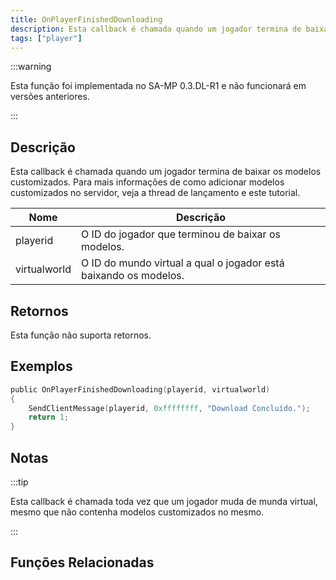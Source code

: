 ```yaml
---
title: OnPlayerFinishedDownloading
description: Esta callback é chamada quando um jogador termina de baixar os modelos customizados.
tags: ["player"]
---
```


:::warning

Esta função foi implementada no SA-MP 0.3.DL-R1 e não funcionará em versões anteriores.

:::

## Descrição

Esta callback é chamada quando um jogador termina de baixar os modelos customizados. Para mais informações de como adicionar modelos customizados no servidor, veja a thread de lançamento e este tutorial.

| Nome         | Descrição                                                        |
| ------------ | ---------------------------------------------------------------- |
| playerid     | O ID do jogador que terminou de baixar os modelos.               |
| virtualworld | O ID do mundo virtual a qual o jogador está baixando os modelos. |

## Retornos

Esta função não suporta retornos.

## Exemplos

```c
public OnPlayerFinishedDownloading(playerid, virtualworld)
{
    SendClientMessage(playerid, 0xffffffff, "Download Concluído.");
    return 1;
}
```

## Notas

:::tip

Esta callback é chamada toda vez que um jogador muda de munda virtual, mesmo que não contenha modelos customizados no mesmo.

:::

## Funções Relacionadas
